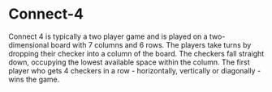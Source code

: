 # Connect-4

Connect 4 is typically a two player game and is played on a two-dimensional board with 7 columns and 6 rows. The players take turns by dropping their checker into a column of the board. The checkers fall straight down, occupying the lowest available space within the column. The first player who gets 4 checkers in a row - horizontally, vertically or diagonally - wins the game.
